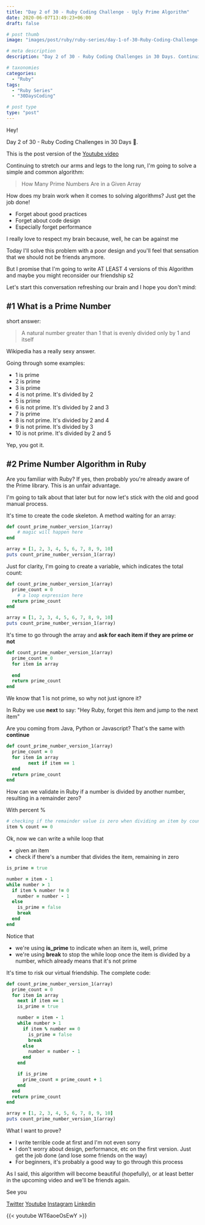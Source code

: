 ```yaml
---
title: "Day 2 of 30 - Ruby Coding Challenge - Ugly Prime Algorithm"
date: 2020-06-07T13:49:23+06:00
draft: false

# post thumb
image: "images/post/ruby/ruby-series/day-1-of-30-Ruby-Coding-Challenge-prime-numbers-arrays.png"

# meta description
description: "Day 2 of 30 - Ruby Coding Challenges in 30 Days. Continuing to stretch our arms and legs to the long run, I'm going to solve a simple and common algorithm: How Many Prime Numbers Are in a Given Array"

# taxonomies
categories: 
  - "Ruby"
tags:
  - "Ruby Series"
  - "30DaysCoding"

# post type
type: "post"
---
```


Hey!

Day 2 of 30 - Ruby Coding Challenges in 30 Days 🥳. 

This is the post version of the [Youtube video](https://www.youtube.com/watch?v=WT6aoeOsEwY)

Continuing to stretch our arms and legs to the long run, I'm going to solve a simple and common algorithm:

> How Many Prime Numbers Are in a Given Array

How does my brain work when it comes to solving algorithms? Just get the job done!

- Forget about good practices
- Forget about code design
- Especially forget performance

I really love to respect my brain because, well, he can be against me

Today I'll solve this problem with a poor design and you'll feel that sensation that we should not be friends anymore.

But I promise that I'm going to write AT LEAST 4 versions of this Algorithm and maybe you might reconsider our friendship s2

Let's start this conversation refreshing our brain and I hope you don't mind:

## #1 What is a Prime Number

short answer: 

> A natural number greater than 1 that is evenly divided only by 1 and itself

Wikipedia has a really sexy answer.

Going through some examples:

- 1 is prime
- 2 is prime
- 3 is prime
- 4 is not prime. It's divided by 2
- 5 is prime
- 6 is not prime. It's divided by 2 and 3
- 7 is prime
- 8 is not prime. It's divided by 2 and 4
- 9 is not prime. It's divided by 3
- 10 is not prime. It's divided by 2 and 5

Yep, you got it.

## #2 Prime Number Algorithm in Ruby

Are you familiar with Ruby? If yes, then probably you're already aware of the Prime library. This is an unfair advantage. 

I'm going  to talk about that later but for now let's stick with the old and good manual process.

It's time to create the code skeleton. A method waiting for an array:

```ruby
def count_prime_number_version_1(array)
	# magic will happen here
end

array = [1, 2, 3, 4, 5, 6, 7, 8, 9, 10]
puts count_prime_number_version_1(array)
```

Just for clarity, I'm going to create a variable, which indicates the total count:

```ruby
def count_prime_number_version_1(array)
  prime_count = 0
	# a loop expression here
  return prime_count
end

array = [1, 2, 3, 4, 5, 6, 7, 8, 9, 10]
puts count_prime_number_version_1(array)
```

It's time to go through the array and **ask for each item if they are prime or not**

```ruby
def count_prime_number_version_1(array)
  prime_count = 0
  for item in array
		
  end
  return prime_count
end
```

We know that 1 is not prime, so why not just ignore it? 

In Ruby we use **next** to say: "Hey Ruby, forget this item and jump to the next item"

Are you coming from Java, Python or Javascript? That's the same with **continue**

```ruby
def count_prime_number_version_1(array)
  prime_count = 0
  for item in array
		next if item == 1
  end
  return prime_count
end
```

How can we validate in Ruby if a number is divided by another number, resulting in a remainder zero?

With percent %

```ruby
# checking if the remainder value is zero when dividing an item by count
item % count == 0
```

Ok, now we can write a while loop that

- given an item
- check if there's a number that divides the item, remaining in zero

```ruby
is_prime = true

number = item - 1
while number > 1
  if item % number != 0
    number = number - 1
  else
    is_prime = false
    break
  end
end
```

Notice that

- we're using **is_prime** to indicate when an item is, well, prime
- we're using **break** to stop the while loop once the item is divided by a number, which already means that it's not prime

It's time to risk our virtual friendship. The complete code:

```ruby
def count_prime_number_version_1(array)
  prime_count = 0
  for item in array
    next if item == 1
    is_prime = true

    number = item - 1
    while number > 1
      if item % number == 0
        is_prime = false
        break
      else
        number = number - 1
      end
    end

    if is_prime
      prime_count = prime_count + 1
    end
  end
  return prime_count
end

array = [1, 2, 3, 4, 5, 6, 7, 8, 9, 10]
puts count_prime_number_version_1(array)
```

What I want to prove?

- I write terrible code at first and I'm not even sorry
- I don't worry about design, performance, etc on the first version. Just get the job done (and lose some friends on the way)
- For beginners, it's probably a good way to go through this process

As I said, this algorithm will become beautiful (hopefully), or at least better in the upcoming video and we'll be friends again.

See you

[Twitter](https://twitter.com/_alex_gama/)
[Youtube](https://www.youtube.com/channel/UCn09BXJXOCPLARsqNvxEFuw?view_as=subscriber/)
[Instagram](https://www.instagram.com/_alex_gama)
[Linkedin](https://www.linkedin.com/in/alexandregama/)

{{< youtube WT6aoeOsEwY >}}